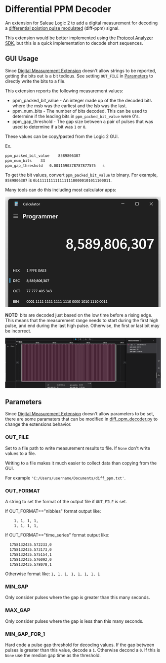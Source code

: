 # Differential PPM Decoder

An extension for Saleae Logic 2 to add a digital measurement for decoding a [differential poistion pulse modulated](https://www.pcbheaven.com/wikipages/Pulse_Position_Modulation/) (diff-ppm) signal.

This extension would be better implemented using the [Protocol Analyzer SDK](https://support.saleae.com/saleae-api-and-sdk/protocol-analyzer-sdk), but this is a quick implementation to decode short sequences.

## GUI Usage

Since [Digital Measurement Extension](https://support.saleae.com/extensions/measurement-extensions/digital-measurement-extensions) doesn't allow strings to be reported, getting the bits out is a bit tedious. See setting `OUT_FILE` in [Parameters](#parameters) to directly write the bits to a file.

This extension reports the following measurement values:

- ppm_packed_bit_value - An integer made up of the the decoded bits where the msb was the earliest and the lsb was the last.
- ppm_num_bits - The number of bits decoded. This can be used to determine if the leading bits in `ppm_packed_bit_value` were 0's.
- ppm_gap_threshold - The gap size between a pair of pulses that was used to determine if a bit was `1` or `0`.


These values can be copy/pasted from the Logic 2 GUI.

Ex.
```
ppm_packed_bit_value	8589806307
ppm_num_bits	33
ppm_gap_threshold	0.0011590378787877575	s
```

To get the bit values, convert `ppm_packed_bit_value` to binary. For example, `8589806307` is `0b111111111111111100000101011100011`.

Many tools can do this including most calculator apps:

![Convert integer to binary](docs/prog_calc.png)

**NOTE:** bits are decoded just based on the low time before a rising edge. This means that the measurement range needs to start during the first high pulse, and end during the last high pulse. Otherwise, the first or last bit may be incorrect.

![Measure PPM bits](docs/logic2_pic.png)

## Parameters

Since [Digital Measurement Extension](https://support.saleae.com/extensions/measurement-extensions/digital-measurement-extensions) doesn't allow parameters to be set, there are some paramaters that can be modified in [diff_ppm_decoder.py](diff_ppm_decoder.py) to change the extensions behavior.

### OUT_FILE
Set to a file path to write measurement results to file. If `None` don't write values to a file.

Writing to a file makes it much easier to collect data than copying from the GUI.

For example `'C:/Users/username/Documents/diff_ppm.txt'`.

### OUT_FORMAT

A string to set the format of the output file if `OUT_FILE` is set.

If OUT_FORMAT=="nibbles" format output like:
```
    1, 1, 1, 1,
    1, 1, 1, 1,
```

If OUT_FORMAT=="time_series" format output like:
```
  1758132435.572233,0
  1758132435.573173,0
  1758132435.575154,1
  1758132435.576092,0
  1758132435.578078,1
```

Otherwise format like:
`1, 1, 1, 1, 1, 1, 1, 1`

### MIN_GAP

Only consider pulses where the gap is greater than this many seconds.

### MAX_GAP

Only consider pulses where the gap is less than this many seconds.

### MIN_GAP_FOR_1

Hard code a pulse gap threshold for decoding values.
If the gap between pulses is greater than this value, decode a `1`. Otherwise decond a `0`.
If this is `None` use the median gap time as the threshold.

